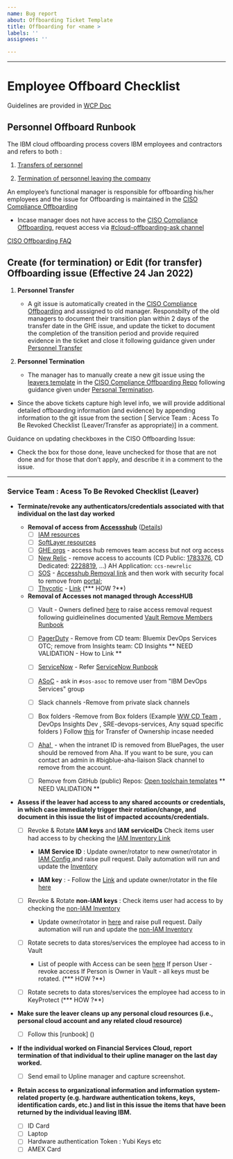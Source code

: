 ```yaml
---
name: Bug report
about: Offboarding Ticket Template
title: Offboarding for <name >
labels: ''
assignees: ''

---
```


---
# Employee Offboard Checklist
Guidelines are provided in [WCP Doc](https://pages.github.ibm.com/ibmcloud/Security/guidance/offboarding_procedure.html)

## Personnel Offboard Runbook

The IBM cloud offboarding process covers IBM employees and contractors and refers to both :
1. [Transfers of personnel](https://pages.github.ibm.com/ibmcloud/Security/guidance/personnel-onboarding-offboarding.html#personnel-transfer)


2. [Termination of personnel leaving the company](https://pages.github.ibm.com/ibmcloud/Security/guidance/personnel-onboarding-offboarding.html#personnel-termination)


An employee’s functional manager is responsible for offboarding his/her employees and the issue for Offboarding is maintained in the [CISO Compliance Offboarding](https://github.ibm.com/ibmcloud/ciso-compliance-offboarding/issues)
- Incase manager does not have access to the [CISO Compliance Offboarding](https://github.ibm.com/ibmcloud/ciso-compliance-offboarding/issues), request access via 
[#cloud-offboarding-ask channel](https://ibm-cloudplatform.slack.com/archives/C02UTTT9Q05)

[CISO Offboarding FAQ](https://github.ibm.com/ibmcloud/ciso-compliance-offboarding/blob/master/faq.md)

## Create (for termination) or Edit (for transfer) Offboarding issue (Effective 24 Jan 2022) 

1) **Personnel Transfer** 
   - A git issue is automatically created in the [CISO Compliance Offboarding](https://github.ibm.com/ibmcloud/ciso-compliance-offboarding/issues) and asssigned to  old   manager. Responsbilty of the old managers  to document their transition plan within 2 days of the transfer date in the GHE issue, and update the ticket to document the completion of the transition period and provide required evidence in the ticket and close it following guidance given under [Personnel Transfer](https://pages.github.ibm.com/ibmcloud/Security/guidance/personnel-onboarding-offboarding.html#personnel-transfer)


2) **Personnel Termination** 
   - The manager has to manually create a new git issue using the [leavers template](https://github.ibm.com/ibmcloud/ciso-compliance-offboarding/issues/new?template=offboarding-leaver-template.md) in the [CISO Compliance Offboarding Repo](https://github.ibm.com/ibmcloud/ciso-compliance-offboarding/issues) following  guidance given under [Personal Termination](https://pages.github.ibm.com/ibmcloud/Security/guidance/personnel-onboarding-offboarding.html#personnel-termination).

* Since the above tickets capture high level info, we will provide additional detailed offboarding information (and evidence) by appending information to the git issue from the section [ Service Team : Acess To Be Revoked Checklist (Leaver/Transfer as appropriate)] in a comment.

Guidance on updating checkboxes in the CISO Offboarding Issue: 
- Check the box for those done, leave unchecked for those that are not done and for those that don’t apply, and describe it in a comment to the issue.

-----


 ###  Service Team : Acess To Be Revoked Checklist (Leaver)
  
- **Terminate/revoke any authenticators/credentials associated with that individual on the last day worked**

  -  **Removal of access from [Accessshub](https://ibm.idaccesshub.com/ECMv6/request/requestHome)** ([Details](https://github.ibm.com/org-ids/otc-developer-runbooks/blob/master/common/AccessHub.md))
     - [ ] [IAM resources](https://github.ibm.com/org-ids/otc-developer-runbooks/blob/master/common/AccessHub.md)
     - [ ] [SoftLayer resources](https://github.ibm.com/org-ids/otc-developer-runbooks/blob/master/common/AccessHub-SL.md) 
     - [ ] [GHE orgs](https://github.ibm.com/org-ids/otc-developer-runbooks/blob/master/common/AccessHub-GHE.md) - access hub removes team access but not org access
     - [ ] [New Relic](https://synthetics.newrelic.com) - remove access to accounts (CD Public: [1783376](https://synthetics.newrelic.com/accounts/1783376), CD Dedicated: [2228819](https://synthetics.newrelic.com/accounts/2228819), ...) AH Application: `ccs-newrelic`
     - [ ] [SOS](https://w3.sos.ibm.com/) - [Accesshub Removal link](https://pages.github.ibm.com/SOSTeam/SOS-Docs/idmgt/accesshub/Delete-account/#steps-to-delete-account) and then work with security focal to remove from [portal](https://w3.sos.ibm.com/inventory.nsf/compliance_portal.xsp?c_code=ridos); 
     - [ ] [Thycotic](https://pimconsole.sos.ibm.com/) - [Link]( https://github.ibm.com/org-ids/otc-developer-runbooks/blob/master/common/Thycotic.md#preconditions) (*** HOW ?**)

  -  **Removal of Accesses not managed through AccessHUB**
      - [ ]  Vault - Owners defined [here](https://ibm.ent.box.com/notes/344444043206) to raise access removal request following guidleinelines documented [Vault Remove Members Runbook](https://pages.github.ibm.com/vault-as-a-service/vault/onboarding/remove-members.html)
      - [ ] [PagerDuty](https://ibm.pagerduty.com/) - Remove from CD team: Bluemix DevOps Services OTC; remove from Insights team: CD Insights ** NEED VALIDATION - How to Link  ** 
      - [ ] [ServiceNow](https://watson.service-now.com/) -  Refer [ ServiceNow Runbook ](https://github.ibm.com/org-ids/otc-developer-runbooks/blob/master/common/ServiceNow-Access.md#removing-users)
      - [ ] [ASoC](https://cloud.appscan.com/AsoCUI/serviceui/main/myapps/oneapp/f8fca2ac-7671-e811-9423-002590ac753d/scans) - ask in `#sos-asoc` to remove user from "IBM DevOps Services" group
      - [ ] Slack channels -Remove from private slack channels
      - [ ] Box folders -Remove from  Box folders (Example [WW CD Team](https://ibm.ent.box.com/folder/30409987383?s) , DevOps Insights Dev , SRE-devops-services, Any squad specific folders ) Follow [this](https://support.box.com/hc/en-us/articles/360044196273-Managing-Collaborators#transferfolderowner) for Transfer of Ownership incase needed
      - [ ] [Aha! ](https://secure.aha.io/) -  when the intranet ID is removed from BluePages, the user should be removed from Aha. If you want to be sure, you can contact an admin in #bigblue-aha-liaison Slack channel to remove from the account. 
      - [ ] Remove from GitHub (public) Repos: [Open toolchain templates](https://github.com/open-toolchain/)  ** NEED VALIDATION **
 

-  **Assess if the leaver had access to any shared accounts or credentials, in which case immediately trigger their rotation/change, and document in this issue the list of impacted accounts/credentials.**

   - [ ] Revoke & Rotate  **IAM keys** and **IAM serviceIDs** Check items user had access to by checking the [IAM Inventory Link](https://github.ibm.com/org-ids/key-rotation/blob/master/credential-inventory/iam-credentials.csv) 

      - **IAM Service ID** : Update owner/rotator to new owner/rotator in [IAM Config ](https://github.ibm.com/org-ids/key-rotation/tree/master/config) and raise pull request. Daily automation will run and update the [Inventory](https://github.ibm.com/org-ids/key-rotation/blob/master/credential-inventory/)
     
      - **IAM key** :  - Follow the [Link](https://github.ibm.com/org-ids/key-rotation/tree/master/) and update owner/rotator in the file [here](https://github.ibm.com/org-ids/key-rotation/blob/master/functionalID-user-mapping.yaml)

   - [ ] Revoke & Rotate  **non-IAM keys** : Check items user had access to by checking
       the [non-IAM Inventory](https://github.ibm.com/org-ids/key-rotation/blob/master/credential-inventory/non-iam-credentials.csv) 
   
      - Update owner/rotator in [here](https://github.ibm.com/org-ids/key-rotation/blob/master/config-non-iam/credentials.yaml) and raise pull request. Daily automation will run and update the [non-IAM Inventory ](https://github.ibm.com/org-ids/key-rotation/blob/master/credential-inventory/non-iam-credentials.csv) 
   
  
   - [ ] Rotate secrets to data stores/services the employee had access to in Vault
       - List of people with Access can be seen [here](https://ibm.ent.box.com/file/344444043206?s=t3qnek4rzidylcp3yt4pe01xx5bjhgzb)
         If person User - revoke access
         If Person is Owner in Vault - all keys must be rotated. (*** HOW ?**)

   - [ ] Rotate secrets to data stores/services the employee had access to in KeyProtect (*** HOW ?**)

- **Make sure the leaver cleans up any personal cloud resources (i.e., personal cloud account and any related cloud resource)**

  - [ ] Follow this [runbook] () 
- **If the individual worked on Financial Services Cloud, report termination of that individual to their upline manager on the last day worked.**
   - [ ] Send email to Upline manager and capture screenshot.

- **Retain access to organizational information and information system-related property (e.g. hardware authentication tokens, keys, identification cards, etc.) and list in this issue the items that have been returned by the individual leaving IBM.** 
  - [ ] ID Card
  - [ ] Laptop
  - [ ] Hardware authentication Token : Yubi Keys etc
  - [ ] AMEX Card
